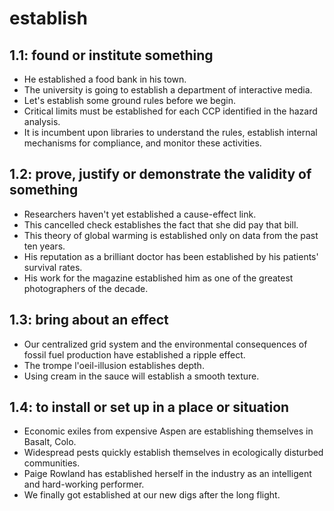 # establish
## 1.1: found or institute something

  *  He established a food bank in his town.
  *  The university is going to establish a department of interactive media.
  *  Let's establish some ground rules before we begin.
  *  Critical limits must be established for each CCP identified in the hazard analysis.
  *  It is incumbent upon libraries to understand the rules, establish internal mechanisms for compliance, and monitor these activities.

## 1.2: prove, justify or demonstrate the validity of something

  *  Researchers haven't yet established a cause-effect link.
  *  This cancelled check establishes the fact that she did pay that bill.
  *  This theory of global warming is established only on data from the past ten years.
  *  His reputation as a brilliant doctor has been established by his patients' survival rates.
  *  His work for the magazine established him as one of the greatest photographers of the decade.

## 1.3: bring about an effect

  *  Our centralized grid system and the environmental consequences of fossil fuel production have established a ripple effect.
  *  The trompe l'oeil-illusion establishes depth.
  *  Using cream in the sauce will establish a smooth texture.

## 1.4: to install or set up in a place or situation

  *  Economic exiles from expensive Aspen are establishing themselves in Basalt, Colo.
  *  Widespread pests quickly establish themselves in ecologically disturbed communities.
  *  Paige Rowland has established herself in the industry as an intelligent and hard-working performer.
  *  We finally got established at our new digs after the long flight.

